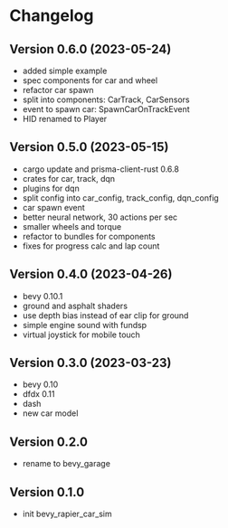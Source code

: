 # Changelog

## Version 0.6.0 (2023-05-24)

- added simple example
- spec components for car and wheel
- refactor car spawn
- split into components: CarTrack, CarSensors
- event to spawn car: SpawnCarOnTrackEvent
- HID renamed to Player

## Version 0.5.0 (2023-05-15)

- cargo update and prisma-client-rust 0.6.8
- crates for car, track, dqn
- plugins for dqn
- split config into car_config, track_config, dqn_config
- car spawn event
- better neural network, 30 actions per sec
- smaller wheels and torque
- refactor to bundles for components
- fixes for progress calc and lap count

## Version 0.4.0 (2023-04-26)

- bevy 0.10.1
- ground and asphalt shaders
- use depth bias instead of ear clip for ground
- simple engine sound with fundsp
- virtual joystick for mobile touch

## Version 0.3.0 (2023-03-23)

- bevy 0.10
- dfdx 0.11
- dash
- new car model

## Version 0.2.0

- rename to bevy_garage

## Version 0.1.0

- init bevy_rapier_car_sim
